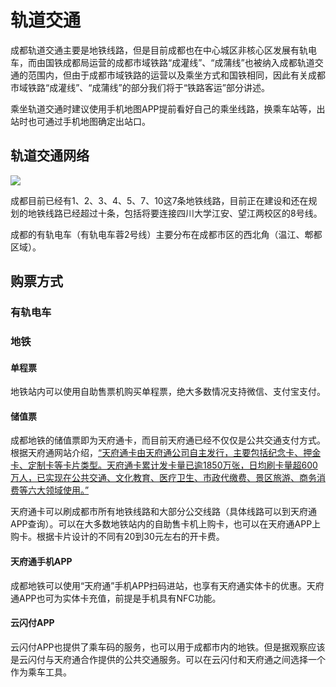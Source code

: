 # 轨道交通

成都轨道交通主要是地铁线路，但是目前成都也在中心城区非核心区发展有轨电车，而由国铁成都局运营的成都市域铁路“成灌线”、“成蒲线”也被纳入成都轨道交通的范围内，但由于成都市域铁路的运营以及乘坐方式和国铁相同，因此有关成都市域铁路“成灌线”、“成蒲线”的部分我们将于“铁路客运”部分讲述。

乘坐轨道交通时建议使用手机地图APP提前看好自己的乘坐线路，换乘车站等，出站时也可通过手机地图确定出站口。

## 轨道交通网络

![](https://drive.callmebill.top/Websites/go-out/Pics/imgs_webp/成都轨道.webp)

成都目前已经有1、2、3、4、5、7、10这7条地铁线路，目前正在建设和还在规划的地铁线路已经超过十条，包括将要连接四川大学江安、望江两校区的8号线。

成都的有轨电车（有轨电车蓉2号线）主要分布在成都市区的西北角（温江、郫都区域）。

## 购票方式

### 有轨电车

### 地铁

#### 单程票

地铁站内可以使用自助售票机购买单程票，绝大多数情况支持微信、支付宝支付。

#### 储值票

成都地铁的储值票即为天府通卡，而目前天府通已经不仅仅是公共交通支付方式。根据天府通网站介绍，[“天府通卡由天府通公司自主发行，主要包括纪念卡、押金卡、定制卡等卡片类型。天府通卡累计发卡量已逾1850万张，日均刷卡量超600万人，已实现在公共交通、文化教育、医疗卫生、市政代缴费、景区旅游、商务消费等六大领域使用。”](https://www.cdtft.cn/about.aspx?mid=17&sid=)

天府通卡可以刷成都市所有地铁线路和大部分公交线路（具体线路可以到天府通APP查询）。可以在大多数地铁站内的自助售卡机上购卡，也可以在天府通APP上购卡。根据卡片设计的不同有20到30元左右的开卡费。

#### 天府通手机APP

成都地铁可以使用“天府通”手机APP扫码进站，也享有天府通实体卡的优惠。天府通APP也可为实体卡充值，前提是手机具有NFC功能。

#### 云闪付APP

云闪付APP也提供了乘车码的服务，也可以用于成都市内的地铁。但是据观察应该是云闪付与天府通合作提供的公共交通服务。可以在云闪付和天府通之间选择一个作为乘车工具。